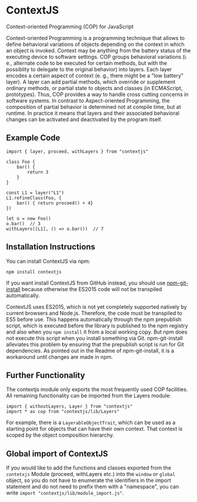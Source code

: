 # ContextJS

Context-oriented Programming (COP) for JavaScript

Context-oriented Programming is a programming technique that allows to define
behavioral variations of objects depending on the context in which an object is
invoked. Context may be anything from the battery status of the executing
device to software settings.
COP groups behavioral variations (i. e., alternate code to be executed for
certain methods, but with the possiblity to delegate to the original behavior)
into layers. Each layer encodes a certain aspect of context (e. g., there might
be a "low battery" layer). A layer can add partial methods, which override or
supplement ordinary methods, or partial state to objects and classes (in
ECMAScript, prototypes). Thus, COP provides a way to handle cross cutting
concerns in software systems. In contrast to Aspect-oriented Programming, the
composition of partial behavior is determined not at compile time, but at
runtime. In practice it means that layers and their associated behavioral
changes can be activated and deactivated by the program itself.

## Example Code 

```JS
import { layer, proceed, withLayers } from "contextjs"

class Foo {
	bar() {
		return 3
	}
}

const L1 = layer("L1")
L1.refineClass(Foo, {
	bar() { return proceed() + 4}
})

let o = new Foo()
o.bar()  // 3
withLayers([L1], () => o.bar())  // 7
```

## Installation Instructions

You can install ContextJS via npm:

    npm install contextjs

If you want install ContextJS from GitHub instead, you should use
[npm-git-install](https://github.com/lzrski/npm-git-install)
because otherwise the ES2015 code will not be transpiled automatically.

ContextJS uses ES2015, which is not yet completely supported natively by 
current browsers and Node.js. Therefore, the code must be transpiled to ES5
before use. This happens automatically through the npm prepublish script,
which is executed before the library is published to the npm registry and also
when you `npm install` it from a local working copy. But npm does not execute
this script when you install something via Git. npm-git-install alleviates this 
problem by ensuring that the prepublish script is run for Git dependencies. As
pointed out in the Readme of npm-git-install, it is a workaround until changes
are made in npm.

## Further Functionality

The contextjs module only exports the most frequently used COP facilities.
All remaining functionality can be imported from the Layers module:

```JS
import { withoutLayers, Layer } from "contextjs"
import * as cop from "contextjs/lib/Layers"
```

For example, there is a `LayerableObjectTrait`, which can be used as a starting
point for objects that can have their own context. That context is scoped by
the object composition hierarchy.

## Global import of ContextJS

If you would like to add the functions and classes exported from the
`contetxjs` Module (proceed, withLayers etc.) into the `window` or `global`
object, so you do not have to enumerate the identifiers in the import statement
and do not need to prefix them with a "namespace", you can write `import
"contextjs/lib/module_import.js"`.
